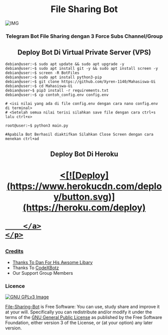 <h1 align="center"> 
    File Sharing Bot   
</h1>

<img align="center" fit="fill" alt="IMG" src="https://i.ibb.co/TbgRB3b/20220324-004130.jpg"/>

<h3 align="center"> 
    Telegram Bot File Sharing dengan 3 Force Subs Channel/Group
</h3>


<h2 align="center"> 
  Deploy Bot Di Virtual Private Server (VPS) 
</h2>

```console
debian@user:~$ sudo apt update && sudo apt upgrade -y
debian@user:~$ sudo apt install git -y && sudo apt install screen -y
debian@user:~$ screen -R BotFiles
debian@user:~$ sudo apt install python3-pip
debian@user:~$ git clone https://github.com/Xyren-1140/Mahasiswa-Ui
debian@user:~$ cd Mahasiswa-Ui
debian@user~$ pip3 install -r requirements.txt
debian@user:~$ cp contoh_config.env config.env

# <isi nilai yang ada di file config.env dengan cara nano config.env di terminal>
# <Setelah semua nilai terisi silahkan save file dengan cara ctrl+s lalu ctrl+x>

root@user:~$ python3 main.py

#Apabila Bot Berhasil diaktifkan Silahkan Close Screen dengan cara menekan ctrl+ad
```
 

<h2 align="center"> 
   Deploy Bot Di Heroku
</h2>


<h1>
    <p align="center">
        <a href="https://github.com/xred01/3-nyawa">
            <[![Deploy](https://www.herokucdn.com/deploy/button.svg)](https://heroku.com/deploy)</br>

        </a>
    </p>
</h1>


### Credits

- Thanks To Dan For His Awsome [Libary](https://github.com/pyrogram/pyrogram)
- Thanks To [CodeXBotz](https://github.com/CodeXBotz/File-Sharing-Bot)
- Our Support Group Members

### Licence
[![GNU GPLv3 Image](https://www.gnu.org/graphics/gplv3-127x51.png)](http://www.gnu.org/licenses/gpl-3.0.en.html)  

[File-Sharing-Bot](https://github.com/CodeXBotz/File-Sharing-Bot) is Free Software: You can use, study share and improve it at your
will. Specifically you can redistribute and/or modify it under the terms of the
[GNU General Public License](https://www.gnu.org/licenses/gpl.html) as
published by the Free Software Foundation, either version 3 of the License, or
(at your option) any later version. 

##
